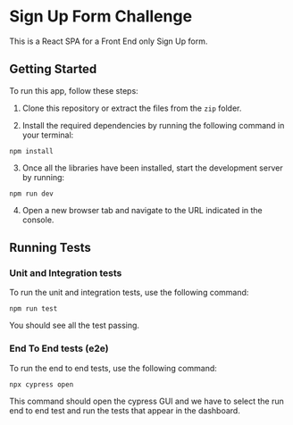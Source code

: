 # Sign Up Form Challenge

This is a React SPA for a Front End only Sign Up form.

## Getting Started

To run this app, follow these steps:

1. Clone this repository or extract the files from the `zip` folder.

2. Install the required dependencies by running the following command in your terminal:

```
npm install
```

3. Once all the libraries have been installed, start the development server by running:

```
npm run dev
```

4. Open a new browser tab and navigate to the URL indicated in the console.

## Running Tests

### Unit and Integration tests

To run the unit and integration tests, use the following command:

```
npm run test
```

You should see all the test passing.

### End To End tests (e2e)

To run the end to end tests, use the following command:

```
npx cypress open
```

This command should open the cypress GUI and we have to select the run end to end test and run the tests that appear in the dashboard.
